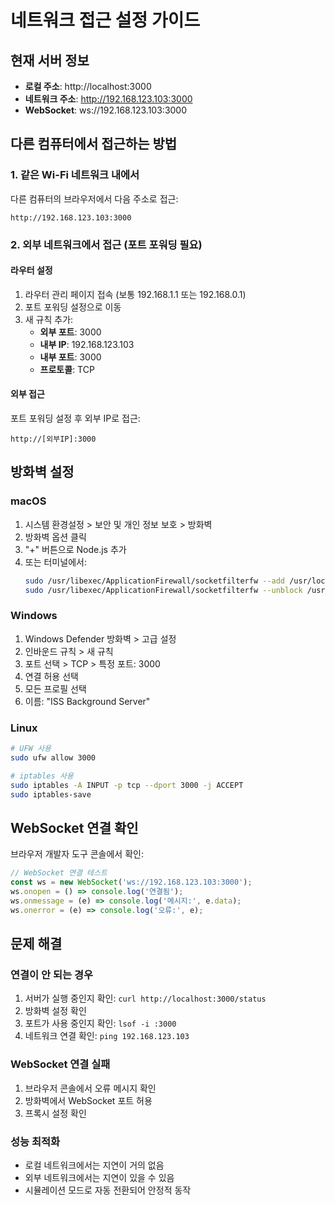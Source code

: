 # 네트워크 접근 설정 가이드

## 현재 서버 정보
- **로컬 주소**: http://localhost:3000
- **네트워크 주소**: http://192.168.123.103:3000
- **WebSocket**: ws://192.168.123.103:3000

## 다른 컴퓨터에서 접근하는 방법

### 1. 같은 Wi-Fi 네트워크 내에서
다른 컴퓨터의 브라우저에서 다음 주소로 접근:
```
http://192.168.123.103:3000
```

### 2. 외부 네트워크에서 접근 (포트 포워딩 필요)

#### 라우터 설정
1. 라우터 관리 페이지 접속 (보통 192.168.1.1 또는 192.168.0.1)
2. 포트 포워딩 설정으로 이동
3. 새 규칙 추가:
   - **외부 포트**: 3000
   - **내부 IP**: 192.168.123.103
   - **내부 포트**: 3000
   - **프로토콜**: TCP

#### 외부 접근
포트 포워딩 설정 후 외부 IP로 접근:
```
http://[외부IP]:3000
```

## 방화벽 설정

### macOS
1. 시스템 환경설정 > 보안 및 개인 정보 보호 > 방화벽
2. 방화벽 옵션 클릭
3. "+" 버튼으로 Node.js 추가
4. 또는 터미널에서:
   ```bash
   sudo /usr/libexec/ApplicationFirewall/socketfilterfw --add /usr/local/bin/node
   sudo /usr/libexec/ApplicationFirewall/socketfilterfw --unblock /usr/local/bin/node
   ```

### Windows
1. Windows Defender 방화벽 > 고급 설정
2. 인바운드 규칙 > 새 규칙
3. 포트 선택 > TCP > 특정 포트: 3000
4. 연결 허용 선택
5. 모든 프로필 선택
6. 이름: "ISS Background Server"

### Linux
```bash
# UFW 사용
sudo ufw allow 3000

# iptables 사용
sudo iptables -A INPUT -p tcp --dport 3000 -j ACCEPT
sudo iptables-save
```

## WebSocket 연결 확인

브라우저 개발자 도구 콘솔에서 확인:
```javascript
// WebSocket 연결 테스트
const ws = new WebSocket('ws://192.168.123.103:3000');
ws.onopen = () => console.log('연결됨');
ws.onmessage = (e) => console.log('메시지:', e.data);
ws.onerror = (e) => console.log('오류:', e);
```

## 문제 해결

### 연결이 안 되는 경우
1. 서버가 실행 중인지 확인: `curl http://localhost:3000/status`
2. 방화벽 설정 확인
3. 포트가 사용 중인지 확인: `lsof -i :3000`
4. 네트워크 연결 확인: `ping 192.168.123.103`

### WebSocket 연결 실패
1. 브라우저 콘솔에서 오류 메시지 확인
2. 방화벽에서 WebSocket 포트 허용
3. 프록시 설정 확인

### 성능 최적화
- 로컬 네트워크에서는 지연이 거의 없음
- 외부 네트워크에서는 지연이 있을 수 있음
- 시뮬레이션 모드로 자동 전환되어 안정적 동작 